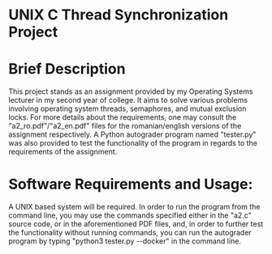 # UNIX C Thread Synchronization Project

# Brief Description

This project stands as an assignment provided by my Operating Systems lecturer in my second year of college. It aims to solve various problems involving operating system threads, semaphores, and mutual exclusion locks. For more details about the requirements, one may consult the "a2_ro.pdf"/"a2_en.pdf" files for the romanian/english versions of the assignment respectively. A Python autograder program named "tester.py" was also provided to test the functionality of the program in regards to the requirements of the assignment.

# Software Requirements and Usage:

A UNIX based system will be required. In order to run the program from the command line, you may use the commands specified either in the "a2.c" source code, or in the aforementioned PDF files, and, in order to further test the functionality without running commands, you can run the autograder program by typing "python3 tester.py --docker" in the command line.
